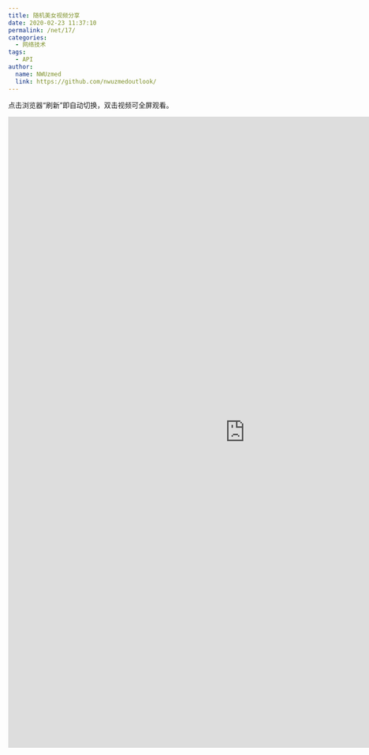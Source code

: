 ```yaml
---
title: 随机美女视频分享
date: 2020-02-23 11:37:10
permalink: /net/17/
categories: 
  - 网络技术
tags: 
  - API
author: 
  name: NWUzmed
  link: https://github.com/nwuzmedoutlook/
---
```

点击浏览器“刷新”即自动切换，双击视频可全屏观看。
<!-- more -->
<!--more-->

<iframe 
	src="https://tucdn.wpon.cn/api-girl/index.php" 
	scrolling="no" 
	border="0" 
    align="center"
	frameborder="no" 
	framespacing="0" 
	allowfullscreen="true" 
	height=1280 
	width=960> 
</iframe>
